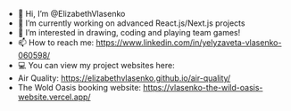 - 👋 Hi, I’m @ElizabethVlasenko
- 🌱 I’m currently working on advanced React.js/Next.js projects
- 👀 I’m interested in drawing, coding and playing team games!
- 📫 How to reach me: https://www.linkedin.com/in/yelyzaveta-vlasenko-060598/
- 💻 You can view my project websites here: 
- Air Quality: https://elizabethvlasenko.github.io/air-quality/
- The Wold Oasis booking website: https://vlasenko-the-wild-oasis-website.vercel.app/
<!---
ElizabethVlasenko/ElizabethVlasenko is a ✨ special ✨ repository because its `README.md` (this file) appears on your GitHub profile.
You can click the Preview link to take a look at your changes.
--->
